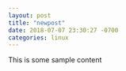 ```yaml
---
layout: post
title: "newpost"
date: 2018-07-07 23:30:27 -0700
categories: linux
---
```


This is some sample content


